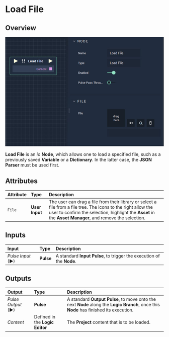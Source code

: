 # Load File

## Overview

![The Load File Node.](../../.gitbook/assets/Loadfile.jpg)

**Load File** is an _io_ **Node**, which allows one to load a specified file, such as a previously saved **Variable** or a **Dictionary**. In the latter case, the **JSON Parser** must be used first.

## Attributes

| Attribute | Type | Description |
| :--- | :--- | :--- |
| `File` | **User Input** | The user can drag a file from their library or select a file from a file tree. The icons to the right allow the user to confirm the selection, highlight the **Asset** in the **Asset Manager**, and remove the selection. |

## Inputs

| Input | Type | Description |
| :--- | :--- | :--- |
| _Pulse Input_ \(►\) | **Pulse** | A standard **Input Pulse**, to trigger the execution of the **Node**. |

## Outputs

| Output | Type | Description |
| :--- | :--- | :--- |
| _Pulse Output_ \(►\) | **Pulse** | A standard **Output Pulse**, to move onto the next **Node** along the **Logic Branch**, once this **Node** has finished its execution. |
| _Content_ | Defined in the **Logic Editor** | The **Project** content that is to be loaded. |

